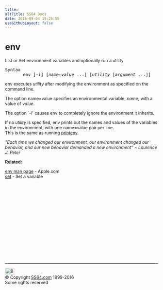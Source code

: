 ```yaml
---
title:
altTitle: SS64 Docs
date: 2016-09-04 19:26:55
useGithubLayout: false
---
```

<!-- #BeginLibraryItem "/Library/head_osx.lbi" --><!-- #EndLibraryItem --><h1>env</h1> 
<p>List or Set environment variables and optionally run a utility</p>
<pre>Syntax
       env [-i] [<i>name</i>=<i>value</i> ...] [<i>utility</i> [<i>argument</i> ...]]</pre>
<p>env executes <i>utility</i> after modifying the environment as 
  specified on the command line. </p>
<p>The option name=value specifies an environmental variable, <i>name</i>, 
  with a value of <i>value</i>. </p>
<p>The option `-i' causes env to completely ignore the environment 
  it inherits. </p>
<p>If no <i>utility </i>is specified, env prints out the names and 
  values of the variables in the environment, with one name=value pair per line. <br>
This is the same as running <span class="code"><a href="printenv.html">printenv</a></span>.<br>
</p>
<p class="quote"><i>"Each time we changed our environment, our environment changed 
  our behavior, and our new behavior demanded a new environment" ~ Laurence 
  J. Peter </i></p>
<p><b>Related:</b></p>
<p><a href="https://developer.apple.com/legacy/library/documentation/Darwin/Reference/ManPages/man1/env.1.html">env man page</a> - Apple.com<br>  
<a href="set.html">set</a> - Set a variable</p><!-- #BeginLibraryItem "/Library/foot_osx.lbi" --><p>
<!-- OSX300 -->
<ins class="adsbygoogle" style="display:inline-block;width:300px;height:250px" data-ad-client="ca-pub-6140977852749469" data-ad-slot="1823340303"></ins>
<script>
(adsbygoogle = window.adsbygoogle || []).push({});
</script></p>
<hr>
<div id="bl" class="footer"><a href="env.html#"><img src="../images/top.png" width="30" height="22" alt="Back to the Top"></a></div>
<div id="br" class="footer, tagline">© Copyright <a href="../index.html">SS64.com</a> 1999-2016<br>
Some rights reserved</div><!-- #EndLibraryItem -->
